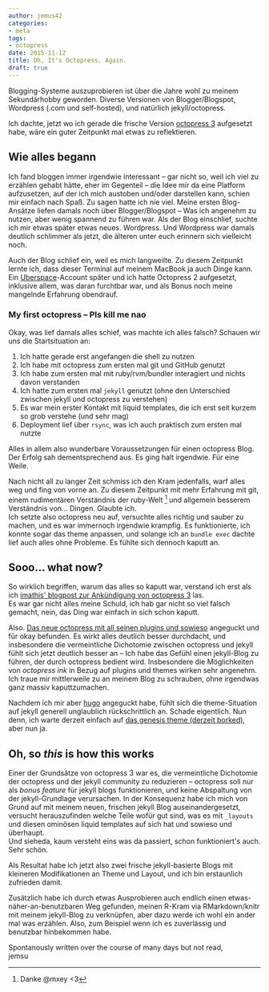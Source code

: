 ```yaml
---
author: jemus42
categories:
- meta
tags:
- octopress
date: 2015-11-12
title: Oh, It's Octopress. Again.
draft: true
---
```


Blogging-Systeme auszuprobieren ist über die Jahre wohl zu meinem Sekundärhobby geworden. Diverse Versionen von Blogger/Blogspot, Wordpress (.com und self-hosted), und natürlich jekyll/octopress.  

Ich dachte, jetzt wo ich gerade die frische Version [octopress 3](https://github.com/octopress/octopress) aufgesetzt habe, wäre ein guter Zeitpunkt mal etwas zu reflektieren.

## Wie alles begann

Ich fand bloggen immer irgendwie interessant – gar nicht so, weil ich viel zu erzählen gehabt hätte, eher im Gegenteil – die Idee mir da eine Platform aufzusetzen, auf der ich mich austoben und/oder darstellen kann, schien mir einfach nach Spaß. Zu sagen hatte ich nie viel. Meine ersten Blog-Ansätze liefen damals noch über Blogger/Blogspot – Was ich angenehm zu nutzen, aber wenig spannend zu führen war. Als der Blog einschlief, suchte ich mir etwas später etwas neues. Wordpress. Und Wordpress war damals deutlich schlimmer als jetzt, die älteren unter euch erinnern sich vielleicht noch.  

Auch der Blog schlief ein, weil es mich langweilte. Zu diesem Zeitpunkt lernte ich, dass dieser Terminal auf meinem MacBook ja auch Dinge kann. Ein [Uberspace](https://uberspace.de)-Account später und ich hatte Octopress 2 aufgesetzt, inklusive allem, was daran furchtbar war, und als Bonus noch meine mangelnde Erfahrung obendrauf.

### My first octopress – Pls kill me nao

Okay, was lief damals alles schief, was machte ich alles falsch? Schauen wir uns die Startsituation an:

1. Ich hatte gerade erst angefangen die shell zu nutzen
2. Ich habe mit octopress zum ersten mal git und GitHub genutzt
3. Ich habe zum ersten mal mit ruby/rvm/bundler interagiert und nichts davon verstanden
4. Ich hatte zum ersten mal `jekyll` genutzt (ohne den Unterschied zwischen jekyll und octopress zu verstehen)
5. Es war mein erster Kontakt mit liquid templates, die ich erst seit kurzem so grob verstehe (und sehr mag)
6. Deployment lief über `rsync`, was ich auch praktisch zum ersten mal nutzte

Alles in allem also wunderbare Voraussetzungen für einen octopress Blog. Der Erfolg sah dementsprechend aus. Es ging halt irgendwie. Für eine Weile.  

Nach nicht all zu langer Zeit schmiss ich den Kram jedenfalls, warf alles weg und fing von vorne an. Zu diesem Zeitpunkt mit mehr Erfahrung mit git, einem rudimentären Verständnis der ruby-Welt [^1] und allgemein besserem Verständnis von… Dingen. Glaubte ich.  
Ich setzte also octopress neu auf, versuchte alles richtig und sauber zu machen, und es war immernoch irgendwie krampfig. Es funktionierte, ich konnte sogar das theme anpassen, und solange ich an `bundle exec` dachte lief auch alles ohne Probleme. Es fühlte sich dennoch kaputt an.

## Sooo… what now?

So wirklich begriffen, warum das alles so kaputt war, verstand ich erst als ich [imathis' blogpost zur Ankündigung von octopress 3](http://octopress.org/2015/01/15/octopress-3.0-is-coming/) las.  
Es war gar nicht alles meine Schuld, ich hab gar nicht so viel falsch gemacht, nein, das Ding war einfach in sich schon kaputt.

Also. [Das neue octopress mit all seinen plugins und sowieso](https://github.com/octopress) angeguckt und für okay befunden. Es wirkt alles deutlich besser durchdacht, und insbesondere die vermeintliche Dichotomie zwischen octopress und jekyll fühlt sich jetzt deutlich besser an – Ich habe das Gefühl einen jekyll-Blog zu führen, der durch octopress bedient wird. Insbesondere die Möglichkeiten von *octopress ink* in Bezug auf plugins und themes wirken sehr angenehm. Ich traue mir mittlerweile zu an meinem Blog zu schrauben, ohne irgendwas ganz massiv kaputtzumachen.  

Nachdem ich mir aber [hugo](https://gohugo.io) angeguckt habe, fühlt sich die theme-Situation auf jekyll generell unglaublich rückschrittlich an. Schade eigentlich. Nun denn, ich warte derzeit einfach auf [das genesis theme (derzeit borked)](https://github.com/octopress/genesis-theme/issues/45), aber nun ja.

## Oh, so *this* is how this works

Einer der Grundsätze von octopress 3 war es, die vermeintliche Dichotomie der octopress und der jekyll community zu reduzieren – octopress soll nur als *bonus feature* für jekyll blogs funktionieren, und keine Abspaltung von der jekyll-Grundlage verursachen. In der Konsequenz habe ich mich von Grund auf mit meinem neuen, frischen jekyll Blog auseinandergesetzt, versucht herauszufinden welche Teile wofür gut sind, was es mit `_layouts` und diesen ominösen liquid templates auf sich hat und sowieso und überhaupt.  
Und sieheda, kaum versteht eins was da passiert, schon funktioniert's auch. Sehr schön.  

Als Resultat habe ich jetzt also zwei frische jekyll-basierte Blogs mit kleineren Modifikationen an Theme und Layout, und ich bin erstaunlich zufrieden damit.  

Zusätzlich habe ich durch etwas Ausprobieren auch endlich einen etwas-näher-an-benutzbaren Weg gefunden, meinen R-Kram via RMarkdown/knitr mit meinem jekyll-Blog zu verknüpfen, aber dazu werde ich wohl ein ander mal was erzählen. Also, zum Beispiel wenn ich es zuverlässig und benutzbar hinbekommen habe.

Spontanously written over the course of many days but not read,  
jemsu


[^1]: Danke @mxey <3
